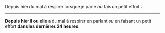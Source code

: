 <!---->Depuis hier </b>du mal à respirer</b> lorsque je parle <em>ou</em> fais un petit effort <b>.

---

<!---->Depuis hier il ou elle a </b>du mal à respirer</b> en parlant <em>ou</em> en faisant un petit effort <b>dans les dernières 24 heures</b>.
